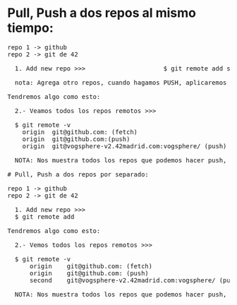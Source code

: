 # Pull, Push a dos repos al mismo tiempo:
<pre>
repo 1 -> github
repo 2 -> git de 42

  1. Add new repo >>>                     $ git remote add set-url <NOMBRE> <URL_REPO>
  
  nota: Agrega otro repos, cuando hagamos PUSH, aplicaremos los cambios a los dos repos automaticamente. 
  
Tendremos algo como esto: 

  2.- Veamos todos los repos remotos >>>
  
  $ git remote -v
    origin	git@github.com:<RepoName> (fetch)
    origin	git@github.com:<RepoName>(push)
    origin	git@vogsphere-v2.42madrid.com:vogsphere/<RepoName> (push)
    
  NOTA: Nos muestra todos los repos que podemos hacer push, vemos que el nombre del repo es ORIGIN.
  
# Pull, Push a dos repos por separado: 

repo 1 -> github
repo 2 -> git de 42

  1. Add new repo >>> 
  $ git remote add <NameNewRepo> <URL_REPO> 
 
Tendremos algo como esto:

  2.- Vemos todos los repos remotos >>>
  
  $ git remote -v
      origin	git@github.com:<RepoName> (fetch) 
      origin	git@github.com:<RepoName> (push) 
      second	git@vogsphere-v2.42madrid.com:vogsphere/<RepoName para evaluacion> (push) 
      
  NOTA: Nos muestra todos los repos que podemos hacer push, y vemos los nombres de los remos remotos a los cuales pordemos hacer PUSH independientemente.
</pre>
